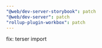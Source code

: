 ```yaml
---
"@web/dev-server-storybook": patch
"@web/dev-server": patch
"rollup-plugin-workbox": patch
---
```


fix: terser import
